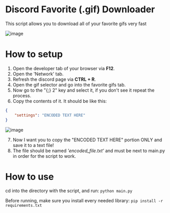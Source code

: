# Discord Favorite (.gif) Downloader
This script allows you to download all of your favorite gifs very fast

![image](https://github.com/womblee/discord-favorite-gif-downloader/assets/52250786/a116dbf0-1171-4cf4-ac6b-4428cf6824ff)

# How to setup
1. Open the developer tab of your browser via **F12**.
2. Open the 'Network' tab.
3. Refresh the discord page via **CTRL + R**.
4. Open the gif selector and go into the favorite gifs tab.
5. Now go to the "{;} 2" key and select it, if you don't see it repeat the process.
6. Copy the contents of it. It should be like this:
```json
{
    "settings": "ENCODED TEXT HERE"
}
```
![image](https://github.com/womblee/discord-favorite-gif-downloader/assets/52250786/8fa93c13-b7d7-481c-888a-8e5fee0e5f58)

7. Now I want you to copy the "ENCODED TEXT HERE" portion ONLY and save it to a text file!
8. The file should be named _'encoded_file.txt'_ and must be next to main.py in order for the script to work.

# How to use
cd into the directory with the script, and run: `python main.py`

Before running, make sure you install every needed library:
`pip install -r requirements.txt`

